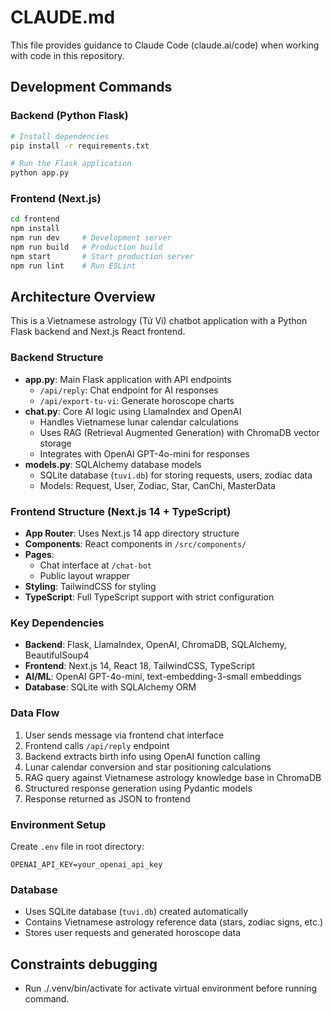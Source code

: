 # CLAUDE.md

This file provides guidance to Claude Code (claude.ai/code) when working with code in this repository.

## Development Commands

### Backend (Python Flask)
```bash
# Install dependencies
pip install -r requirements.txt

# Run the Flask application
python app.py
```

### Frontend (Next.js)
```bash
cd frontend
npm install
npm run dev     # Development server
npm run build   # Production build
npm start       # Start production server
npm run lint    # Run ESLint
```

## Architecture Overview

This is a Vietnamese astrology (Tử Vi) chatbot application with a Python Flask backend and Next.js React frontend.

### Backend Structure
- **app.py**: Main Flask application with API endpoints
  - `/api/reply`: Chat endpoint for AI responses
  - `/api/export-tu-vi`: Generate horoscope charts
- **chat.py**: Core AI logic using LlamaIndex and OpenAI
  - Handles Vietnamese lunar calendar calculations
  - Uses RAG (Retrieval Augmented Generation) with ChromaDB vector storage
  - Integrates with OpenAI GPT-4o-mini for responses
- **models.py**: SQLAlchemy database models
  - SQLite database (`tuvi.db`) for storing requests, users, zodiac data
  - Models: Request, User, Zodiac, Star, CanChi, MasterData

### Frontend Structure (Next.js 14 + TypeScript)
- **App Router**: Uses Next.js 14 app directory structure
- **Components**: React components in `/src/components/`
- **Pages**: 
  - Chat interface at `/chat-bot`
  - Public layout wrapper
- **Styling**: TailwindCSS for styling
- **TypeScript**: Full TypeScript support with strict configuration

### Key Dependencies
- **Backend**: Flask, LlamaIndex, OpenAI, ChromaDB, SQLAlchemy, BeautifulSoup4
- **Frontend**: Next.js 14, React 18, TailwindCSS, TypeScript
- **AI/ML**: OpenAI GPT-4o-mini, text-embedding-3-small embeddings
- **Database**: SQLite with SQLAlchemy ORM

### Data Flow
1. User sends message via frontend chat interface
2. Frontend calls `/api/reply` endpoint
3. Backend extracts birth info using OpenAI function calling
4. Lunar calendar conversion and star positioning calculations
5. RAG query against Vietnamese astrology knowledge base in ChromaDB
6. Structured response generation using Pydantic models
7. Response returned as JSON to frontend

### Environment Setup
Create `.env` file in root directory:
```
OPENAI_API_KEY=your_openai_api_key
```

### Database
- Uses SQLite database (`tuvi.db`) created automatically
- Contains Vietnamese astrology reference data (stars, zodiac signs, etc.)
- Stores user requests and generated horoscope data

## Constraints debugging
- Run ./.venv/bin/activate for activate virtual environment before running command.